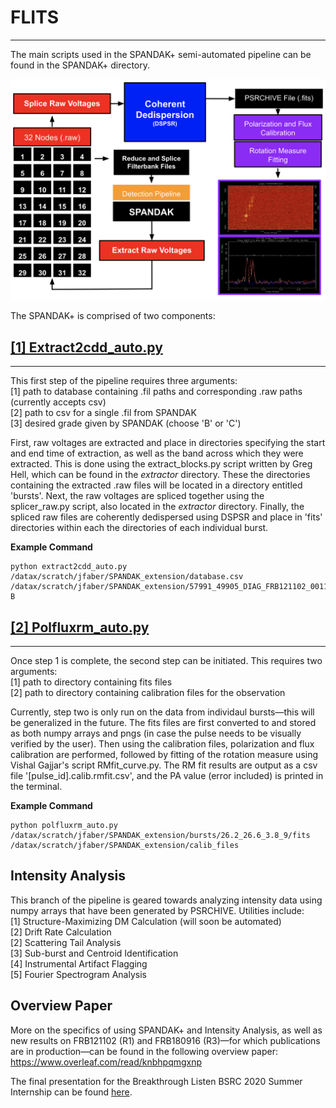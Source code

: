 # FLITS
-----------------
The main scripts used in the SPANDAK+ semi-automated pipeline can be found in the SPANDAK+ directory.

![Flow Graph](flits.png)

The SPANDAK+ is comprised of two components:

## [[1] Extract2cdd_auto.py](./extract2cdd_auto.py)
-----------------

This first step of the pipeline requires three arguments:<br/>
[1] path to database containing .fil paths and corresponding .raw paths (currently accepts csv)<br/>
[2] path to csv for a single .fil from SPANDAK<br/>
[3] desired grade given by SPANDAK (choose 'B' or 'C')<br/>

First, raw voltages are extracted and place in directories specifying the start and end time of extraction, as well as the band across which they were extracted. This is done using the extract_blocks.py script written by Greg Hell, which can be found in the *extractor* directory. These the directories containing the extracted .raw files will be located in a directory entitled 'bursts'. Next, the raw voltages are spliced together using the splicer_raw.py script, also located in the *extractor* directory. Finally, the spliced raw files are coherently dedispersed using DSPSR and place in 'fits' directories within each the directories of each individual burst.

**Example Command**
```
python extract2cdd_auto.py /datax/scratch/jfaber/SPANDAK_extension/database.csv /datax/scratch/jfaber/SPANDAK_extension/57991_49905_DIAG_FRB121102_0011.csv B
```

## [[2] Polfluxrm_auto.py](./polfluxrm_auto.py)
-----------------
Once step 1 is complete, the second step can be initiated. This requires two arguments:<br/>
[1] path to directory containing fits files<br/>
[2] path to directory containing calibration files for the observation<br/>

Currently, step two is only run on the data from individaul bursts—this will be generalized in the future. The fits files are first converted to and stored as both numpy arrays and pngs (in case the pulse needs to be visually verified by the user). Then using the calibration files, polarization and flux calibration are performed, followed by fitting of the rotation measure using Vishal Gajjar's script RMfit_curve.py. The RM fit results are output as a csv file '[pulse_id].calib.rmfit.csv', and the PA value (error included) is printed in the terminal.

**Example Command**
```
python polfluxrm_auto.py /datax/scratch/jfaber/SPANDAK_extension/bursts/26.2_26.6_3.8_9/fits /datax/scratch/jfaber/SPANDAK_extension/calib_files
```
## Intensity Analysis

This branch of the pipeline is geared towards analyzing intensity data using numpy arrays that have been generated by PSRCHIVE. Utilities include:<br/>
[1] Structure-Maximizing DM Calculation (will soon be automated)<br/>
[2] Drift Rate Calculation<br/>
[2] Scattering Tail Analysis<br/>
[3] Sub-burst and Centroid Identification<br/>
[4] Instrumental Artifact Flagging<br/>
[5] Fourier Spectrogram Analysis<br/>

## Overview Paper

More on the specifics of using SPANDAK+ and Intensity Analysis, as well as new results on FRB121102 (R1) and FRB180916 (R3)—for which publications are in production—can be found in the following overview paper: https://www.overleaf.com/read/knbhpqmgxnp

The final presentation for the Breakthrough Listen BSRC 2020 Summer Internship can be found [here](./Breakthrough_Listen_Final_Presentation.pdf).
